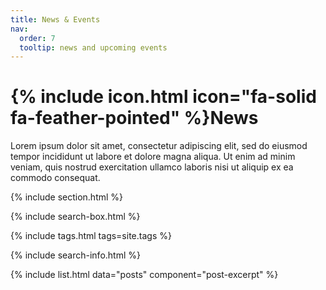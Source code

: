 ```yaml
---
title: News & Events
nav:
  order: 7
  tooltip: news and upcoming events
---
```


# {% include icon.html icon="fa-solid fa-feather-pointed" %}News


Lorem ipsum dolor sit amet, consectetur adipiscing elit, sed do eiusmod tempor incididunt ut labore et dolore magna aliqua.
Ut enim ad minim veniam, quis nostrud exercitation ullamco laboris nisi ut aliquip ex ea commodo consequat.

{% include section.html %}

{% include search-box.html %}

{% include tags.html tags=site.tags %}

{% include search-info.html %}

{% include list.html data="posts" component="post-excerpt" %}
